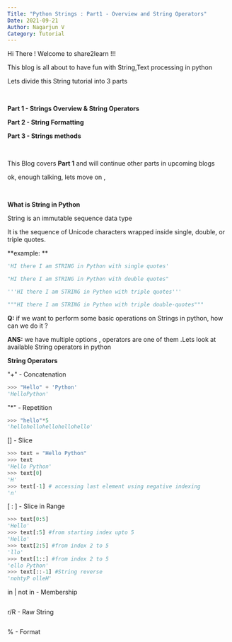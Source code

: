```yaml
---
Title: "Python Strings : Part1 - Overview and String Operators"
Date: 2021-09-21
Author: Nagarjun V
Category: Tutorial
---
```




Hi There ! Welcome to share2learn !!! 

This blog is all about to have fun with String,Text processing in python

Lets divide this String tutorial into 3 parts

<br>

**Part 1 - Strings Overview & String Operators**

**Part 2 - String Formatting**

**Part 3 - Strings methods**

<br>

This Blog covers **Part 1** and will continue other parts in upcoming blogs

ok, enough talking, lets move on ,

<br>

**What is String in Python**

String is an immutable sequence data type

It is the sequence of Unicode characters wrapped inside single, double, or triple quotes.

**example: **

```python
'HI there I am STRING in Python with single quotes'

"HI there I am STRING in Python with double quotes" 

'''HI there I am STRING in Python with triple quotes'''

"""HI there I am STRING in Python with triple double-quotes"""
```
**Q:** if we want to perform some basic operations on Strings in python, how can we do it ?

**ANS:** we have multiple options , operators are one of them .Lets look at available String operators in python

**String Operators**

"+" - Concatenation
```python
>>> "Hello" + 'Python'
'HelloPython'
```

"*" - Repetition
```python
>>> "hello"*5
'hellohellohellohellohello'
```

[] - Slice
```python
>>> text = "Hello Python"
>>> text
'Hello Python'
>>> text[0]
'H'
>>> text[-1] # accessing last element using negative indexing
'n'
```

[ : ] -  Slice in Range
```python
>>> text[0:5]
'Hello'
>>> text[:5] #from starting index upto 5
'Hello'
>>> text[2:5] #from index 2 to 5
'llo'
>>> text[1::] #from index 2 to 5
'ello Python'
>>> text[::-1] #String reverse
'nohtyP olleH'
```

in |  not in - Membership 
```python

```

r/R - Raw String
```python

```

% - Format
